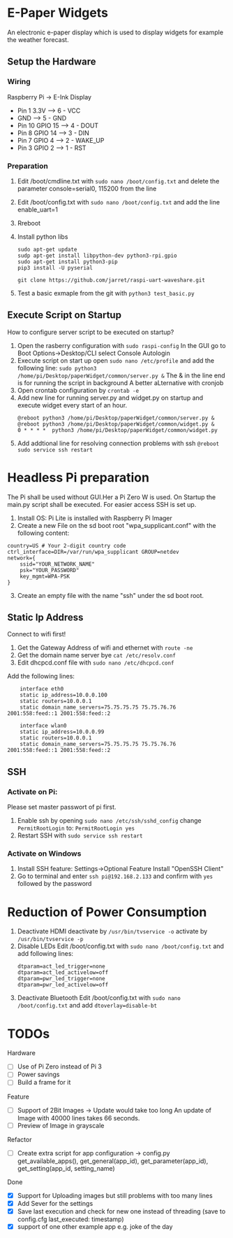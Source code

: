 # E-Paper Widgets
An electronic e-paper display which is used to display widgets for example the weather forecast.

## Setup the Hardware
### Wiring
Raspberry Pi -> E-Ink Display

- Pin 1 3.3V	--> 6 - VCC
- GND		--> 5 - GND
- Pin 10 GPIO 15	--> 4 - DOUT
- Pin 8 GPIO 14	--> 3 - DIN
- Pin 7 GPIO 4	--> 2 - WAKE_UP
- Pin 3 GPIO 2	--> 1 - RST

### Preparation
1. Edit /boot/cmdline.txt with ```sudo nano /boot/config.txt``` and delete the parameter 
console=serial0, 115200 from the line

2. Edit /boot/config.txt with ```sudo nano /boot/config.txt``` and add the line enable_uart=1
   
3. Rreboot

4. Install python libs
   ```
   sudo apt-get update
   sudp apt-get install libpython-dev python3-rpi.gpio
   sudo apt-get install python3-pip
   pip3 install -U pyserial

   git clone https://github.com/jarret/raspi-uart-waveshare.git
   ```
5. Test a basic exmaple from the git with ```python3 test_basic.py```
   
## Execute Script on Startup
How to configure server script to be executed on startup?
1. Open the rasberry configuration with ```sudo raspi-config``` 
   In the GUI go to Boot Options->Desktop/CLI select Console Autologin
2. Execute script on start up
   open ```sudo nano /etc/profile``` and add the following line:
   ```sudo python3 /home/pi/Desktop/paperWidget/common/server.py &```
   The & in the line end is for running the script in background
A better aLternative with cronjob
1. Open crontab configuration by ```crontab -e```
2. Add new line for running server.py and widget.py on startup and execute widget every start of an hour.
   ```
   @reboot python3 /home/pi/Desktop/paperWidget/common/server.py &
   @reboot python3 /home/pi/Desktop/paperWidget/common/widget.py &
   0 * * * *  python3 /home/pi/Desktop/paperWidget/common/widget.py
   ```
 3. Add addtional line for resolving connection problems with ssh
   ```@reboot sudo service ssh restart```

# Headless Pi preparation
The Pi shall be used without GUI.Her a Pi Zero W is used. On Startup the main.py script shall be executed. For easier access SSH is set up.
1. Install OS: Pi Lite is installed with Raspberry Pi Imager
2. Create a new File on the sd boot root "wpa_supplicant.conf" with the following content:
```
country=US # Your 2-digit country code
ctrl_interface=DIR=/var/run/wpa_supplicant GROUP=netdev
network={
    ssid="YOUR_NETWORK_NAME"
    psk="YOUR_PASSWORD"
    key_mgmt=WPA-PSK
}
```
3. Create an empty file with the name "ssh" under the sd boot root.

## Static Ip Address
Connect to wifi first!
1. Get the Gateway Address of wifi and ethernet with ```route -ne```
2. Get the domain name server bye ```cat /etc/resolv.conf```
3. Edit dhcpcd.conf file with ```sudo nano /etc/dhcpcd.conf```

Add the following lines:
```
    interface eth0
    static ip_address=10.0.0.100
    static routers=10.0.0.1
    static domain_name_servers=75.75.75.75 75.75.76.76 2001:558:feed::1 2001:558:feed::2

    interface wlan0
    static ip_address=10.0.0.99
    static routers=10.0.0.1
    static domain_name_servers=75.75.75.75 75.75.76.76 2001:558:feed::1 2001:558:feed::2
``` 

## SSH
### Activate on Pi:
Please set master passwort of pi first.
1. Enable ssh by opening ```sudo nano /etc/ssh/sshd_config``` change
```PermitRootLogin``` to: ```PermitRootLogin yes```
2. Restart SSH with ```sudo service ssh restart```

### Activate on Windows
1. Install SSH feature: 
   Settings->Optional Feature Install "OpenSSH Client"
2. Go to terminal and enter ```ssh pi@192.168.2.133``` and confirm with ```yes``` followed by the password

# Reduction of Power Consumption
1. Deactivate HDMI
   deactivate by ```/usr/bin/tvservice -o```
   activate by ```/usr/bin/tvservice -p```
2. Disable LEDs
   Edit /boot/config.txt with ```sudo nano /boot/config.txt``` and add following lines:
    ```
    dtparam=act_led_trigger=none
    dtparam=act_led_activelow=off
    dtparam=pwr_led_trigger=none
    dtparam=pwr_led_activelow=off
    ```
3. Deactivate Bluetooth 
   Edit /boot/config.txt with ```sudo nano /boot/config.txt``` and add ```dtoverlay=disable-bt```

# TODOs
Hardware
- [ ] Use of Pi Zero instead of Pi 3
- [ ] Power savings
- [ ] Build a frame for it

Feature
- [ ] Support of 2Bit Images -> Update would take too long
An update of Image with 40000 lines takes 66 seconds.
- [ ] Preview of Image in grayscale

Refactor
- [ ] Create extra script for app configuration -> config.py get_available_apps(), get_general(app_id), get_parameter(app_id), get_setting(app_id, setting_name)

Done
- [x] Support for Uploading images but still problems with too many lines
- [x] Add Sever for the settings
- [x] Save last execution and check for new one instead of threading (save to config.cfg last_executed: timestamp)
- [x] support of one other example app e.g. joke of the day
